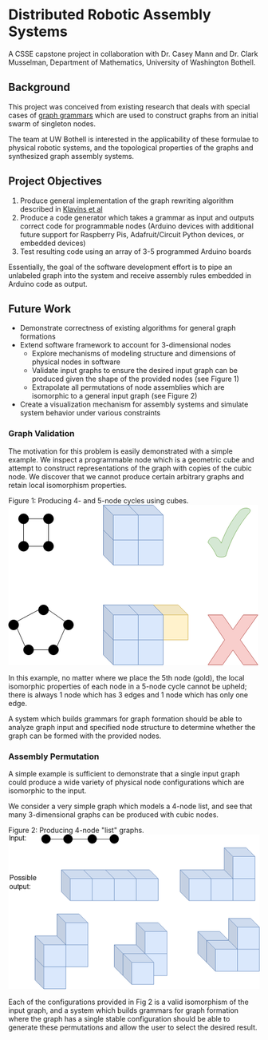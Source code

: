 # Distributed Robotic Assembly Systems

A CSSE capstone project in collaboration with Dr. Casey Mann and Dr. 
Clark Musselman, Department of Mathematics, University of Washington Bothell.

## Background

This project was conceived from existing research that deals with special 
cases of [graph grammars](https://en.wikipedia.org/wiki/Graph_rewriting) 
which are used to construct graphs from an initial swarm of singleton nodes.

The team at UW Bothell is interested in the applicability of these formulae 
to physical robotic systems, and the topological properties of the graphs and 
synthesized graph assembly systems.

## Project Objectives

1. Produce general implementation of the graph rewriting algorithm described in [Klavins et al](./docs/klavins_graphgrammars.pdf)
2. Produce a code generator which takes a grammar as input and outputs correct code for programmable nodes (Arduino devices with additional future support for Raspberry Pis, Adafruit/Circuit Python devices, or embedded devices)
3. Test resulting code using an array of 3-5 programmed Arduino boards

Essentially, the goal of the software development effort is to pipe an 
unlabeled graph into the system and receive assembly rules embedded in 
Arduino code as output.

## Future Work

* Demonstrate correctness of existing algorithms for general graph formations
* Extend software framework to account for 3-dimensional nodes
  * Explore mechanisms of modeling structure and dimensions of physical nodes in software
  * Validate input graphs to ensure the desired input graph can be produced given the shape of the provided nodes (see Figure 1)
  * Extrapolate all permutations of node assemblies which are isomorphic to a general input graph (see Figure 2)
* Create a visualization mechanism for assembly systems and simulate system behavior under various constraints

### Graph Validation

The motivation for this problem is easily demonstrated with a simple example. 
We inspect  a programmable node which is a geometric cube and attempt to construct 
representations of the graph with copies of the cubic node. We discover that we 
cannot produce certain arbitrary graphs and retain local isomorphism properties.

Figure 1: Producing 4- and 5-node cycles using cubes.
![figure 1 image](./docs/img/readme_fig1.png)

In this example, no matter where we place the 5th node (gold), the local 
isomorphic properties of each node in a 5-node cycle cannot be upheld; there 
is always 1 node which has 3 edges and 1 node which has only one edge.

A system which builds grammars for graph formation should be able to 
analyze graph input and specified node structure to determine whether 
the graph can be formed with the provided nodes.

### Assembly Permutation

A simple example is sufficient to demonstrate that a single input graph 
could produce a wide variety of physical node configurations which are 
isomorphic to the input.

We consider a very simple graph which models a 4-node list, and see that 
many 3-dimensional graphs can be produced with cubic nodes.

Figure 2: Producing 4-node "list" graphs.
![figure 2 image](./docs/img/readme_fig2.png)

Each of the configurations provided in Fig 2 is a valid isomorphism of the 
input graph, and a system which builds grammars for graph formation where 
the graph has a single stable configuration should be able to generate 
these permutations and allow the user to select the desired result.
